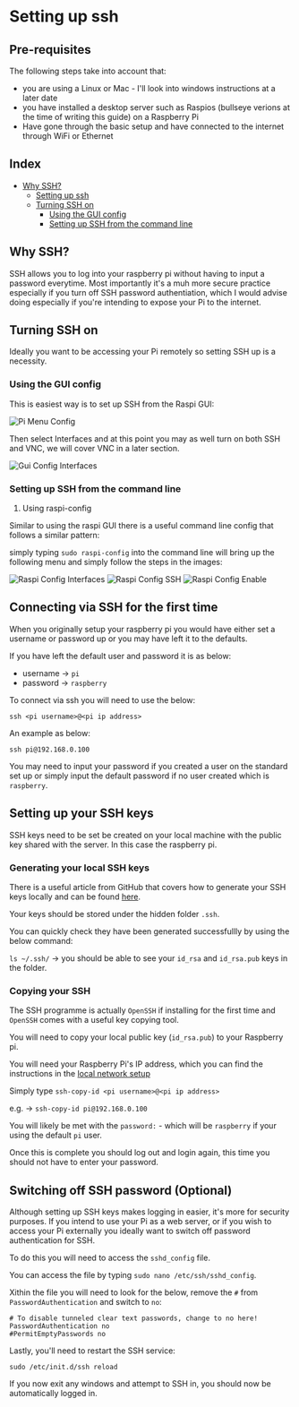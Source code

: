 # Setting up ssh

## Pre-requisites

The following steps take into account that:

- you are using a Linux or Mac - I'll look into windows instructions at a later date
- you have installed a desktop server such as Raspios (bullseye verions at the time of writing this guide) on a Raspberry Pi
- Have gone through the basic setup and have connected to the internet through WiFi or Ethernet

## Index

- [Why SSH?](#why-ssh)
  - [Setting up ssh](#setting-up-ssh)
  - [Turning SSH on](#turning-ssh-on)
    - [Using the GUI config](#using-the-gui-config)
    - [Setting up SSH from the command line](#setting-up-ssh-from-the-command-line)

## Why SSH?

SSH allows you to log into your raspberry pi without having to input a password everytime. Most importantly it's a muh more secure practice especially if you turn off SSH password authentiation, which I would advise doing especially if you're intending to expose your Pi to the internet.

## Turning SSH on

Ideally you want to be accessing your Pi remotely so setting SSH up is a necessity.

### Using the GUI config

This is easiest way is to set up SSH from the Raspi GUI:

![Pi Menu Config](/img/pi_menu_config.png)

Then select Interfaces and at this point you may as well turn on both SSH and VNC, we will cover VNC in a later section.

![Gui Config Interfaces](/img/ssh_gui_conf.png)

### Setting up SSH from the command line

1. Using raspi-config

Similar to using the raspi GUI there is a useful command line config that follows a similar pattern:

simply typing `sudo raspi-config` into the command line will bring up the following menu and simply follow the steps in the images:

![Raspi Config Interfaces](/img/raspi_config_interface.png)
![Raspi Config SSH](/img/raspi_config_ssh.png)
![Raspi Config Enable](/img/raspi_config_enable_ssh.png)

## Connecting via SSH for the first time

When you originally setup your raspberry pi you would have either set a username or password up or you may have left it to the defaults.

If you have left the default user and password it is as below:

- username -> `pi`
- password -> `raspberry`

To connect via ssh you will need to use the below:

`ssh <pi username>@<pi ip address>`

An example as below:

`ssh pi@192.168.0.100`

You may need to input your password if you created a user on the standard set up or simply input the default password if no user created which is `raspberry`.

## Setting up your SSH keys

SSH keys need to be set be created on your local machine with the public key shared with the server. In this case the raspberry pi.

### Generating your local SSH keys

There is a useful article from GitHub that covers how to generate your SSH keys locally and can be found [here](https://docs.github.com/en/authentication/connecting-to-github-with-ssh/generating-a-new-ssh-key-and-adding-it-to-the-ssh-agent).

Your keys should be stored under the hidden folder `.ssh`.

You can quickly check they have been generated successfullly by using the below command:

`ls ~/.ssh/` -> you should be able to see your `id_rsa` and `id_rsa.pub` keys in the folder.

### Copying your SSH

The SSH programme is actually `OpenSSH` if installing for the first time and `OpenSSH` comes with a useful key copying tool.

You will need to copy your local public key (`id_rsa.pub`) to your Raspberry pi.

You will need your Raspberry Pi's IP address, which you can find the instructions in the [local network setup](https://github.com/kcorn1982/raspberry_pi_project/tree/main/raspberry_pi_setup/local_network_setup)

Simply type `ssh-copy-id <pi username>@<pi ip address>`

e.g. -> `ssh-copy-id pi@192.168.0.100`

You will likely be met with the `password:` - which will be `raspberry` if your using the default `pi` user.

Once this is complete you should log out and login again, this time you should not have to enter your password.

## Switching off SSH password (Optional)

Although setting up SSH keys makes logging in easier, it's more for security purposes. If you intend to use your Pi as a web server, or if you wish to access your Pi externally you ideally want to switch off password authentication for SSH.

To do this you will need to access the `sshd_config` file.

You can access the file by typing `sudo nano /etc/ssh/sshd_config`.

Xithin the file you will need to look for the below, remove the `#` from `PasswordAuthentication` and switch to `no`:

```text
# To disable tunneled clear text passwords, change to no here!
PasswordAuthentication no
#PermitEmptyPasswords no
```

Lastly, you'll need to restart the SSH service:

`sudo /etc/init.d/ssh reload`

If you now exit any windows and attempt to SSH in, you should now be automatically logged in.
